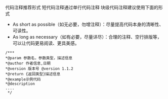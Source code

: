 代码注释推荐形式
短代码注释通过单行代码注释
块级代码注释建议使用下面的形式

- As short as possible（如无必要，勿增注释）：尽量提高代码本身的清晰性、可读性。
- As long as necessary（如有必要，尽量详尽）：合理的注释、空行排版等，可以让代码更易阅读、更具美感。

```
/***
*@param 参数名，参数类型，描述信息
*@author 作者信息,日期
*@version 版本号 @version 1.1.2
*@return {返回类型}描述信息
*@example示例代码
*@description
....
 */
```
